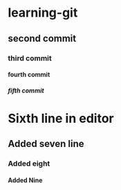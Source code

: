 # learning-git
<h2>second commit</h2>
<h3>third commit</h3>
<h4>fourth commit</h4>
<h5>fifth commit</h5>
<h1>Sixth line in editor</h1>
<h2>Added seven line</h2>
<h3>Added eight</h3>
<h4>Added Nine</h4>